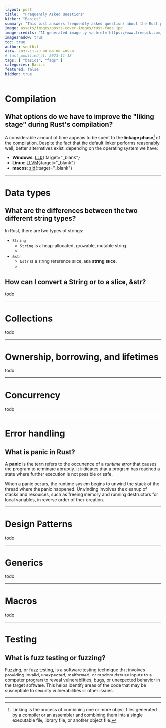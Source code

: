 ```yaml
---
layout: post
title:  "Frequently Asked Questions"
kicker: "Basics"
summary: "This post answers frequently asked questions about the Rust programming language. It neither serves as a comprehensive manual for the language nor as a tool for teaching the language."
image: assets/images/posts-cover-images/rust-faqs.jpg
image-credits: "AI-generated image by <a href='https://www.freepik.com/' target='_blank'>freepik</a>."
imageshadow: true
toc: true
author: senthil
date: 2023-11-23 00:00:00 +0530
# last_modified_at: 2023-11-18
tags: [ "basics", "faqs" ]
categories: Basics
featured: false
hidden: true
---
```


# Compilation

## What options do we have to improve the "liking stage" during Rust's compilation?

A considerable amount of time appears to be spent to the **linkage phase**[^1] of the compilation. Despite the fact that the default linker performs reasonably well, better alternatives exist, depending on the operating system we have:

- **Windows**: [LLD](https://lld.llvm.org/windows_support.html#downloading-lld){:target="_blank"}
- **Linux**: [LLVM](https://releases.llvm.org/download.html){:target="_blank"}
- **macos**: [zld](https://github.com/michaeleisel/zld/releases/tag/1.3.9.1){:target="_blank"}

---

# Data types

## What are the differences between the two different string types?

In Rust, there are two types of strings: 
 - `String` 
   - `String` is a heap-allocated, growable, mutable string.
   - 
 - `&str`
   - `&str` is a string reference slice, aka **string slice**.
   - 


## How can I convert a String or to a slice, &str?

todo

---

# Collections

todo

---

# Ownership, borrowing, and lifetimes

todo

---

# Concurrency

todo

---

# Error handling

## What is panic in Rust?

A **panic** is the term refers to the occurrence of a _runtime error_ that causes the program to terminate abruptly. It indicates that a program has reached a state where further execution is not possible or safe. 

When a panic occurs, the runtime system begins to unwind the stack of the thread where the panic happened. Unwinding involves the cleanup of stacks and resources, such as freeing memory and running destructors for local variables, in reverse order of their creation.

---

# Design Patterns

todo

---

# Generics

todo

---

# Macros

todo

---

# Testing

## What is fuzz testing or fuzzing?

Fuzzing, or fuzz testing, is a software testing technique that involves providing invalid, unexpected, malformed, or random data as inputs to a computer program to reveal vulnerabilities, bugs, or unexpected behavior in the target software. This helps identify areas of the code that may be susceptible to security vulnerabilities or other issues.

---

[^1]: Linking is the process of combining one or more object files generated by a compiler or an assembler and combining them into a single executable file, library file, or another object file.